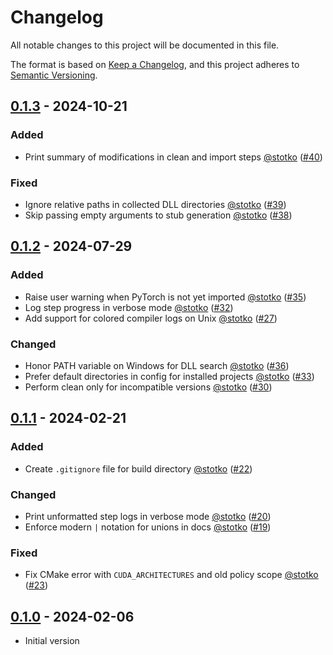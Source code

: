 # Changelog

All notable changes to this project will be documented in this file.

The format is based on [Keep a Changelog](https://keepachangelog.com/en/1.1.0/),
and this project adheres to [Semantic Versioning](https://semver.org/spec/v2.0.0.html).


## [0.1.3] - 2024-10-21

### Added

- Print summary of modifications in clean and import steps [@stotko](https://github.com/stotko) ([\#40](https://github.com/vc-bonn/charonload/pull/40))

### Fixed

- Ignore relative paths in collected DLL directories [@stotko](https://github.com/stotko) ([\#39](https://github.com/vc-bonn/charonload/pull/39))
- Skip passing empty arguments to stub generation [@stotko](https://github.com/stotko) ([\#38](https://github.com/vc-bonn/charonload/pull/38))


## [0.1.2] - 2024-07-29

### Added

- Raise user warning when PyTorch is not yet imported [@stotko](https://github.com/stotko) ([\#35](https://github.com/vc-bonn/charonload/pull/35))
- Log step progress in verbose mode [@stotko](https://github.com/stotko) ([\#32](https://github.com/vc-bonn/charonload/pull/32))
- Add support for colored compiler logs on Unix [@stotko](https://github.com/stotko) ([\#27](https://github.com/vc-bonn/charonload/pull/27))

### Changed

- Honor PATH variable on Windows for DLL search [@stotko](https://github.com/stotko) ([\#36](https://github.com/vc-bonn/charonload/pull/36))
- Prefer default directories in config for installed projects [@stotko](https://github.com/stotko) ([\#33](https://github.com/vc-bonn/charonload/pull/33))
- Perform clean only for incompatible versions [@stotko](https://github.com/stotko) ([\#30](https://github.com/vc-bonn/charonload/pull/30))


## [0.1.1] - 2024-02-21

### Added

- Create `.gitignore` file for build directory [@stotko](https://github.com/stotko) ([\#22](https://github.com/vc-bonn/charonload/pull/22))

### Changed

- Print unformatted step logs in verbose mode [@stotko](https://github.com/stotko) ([\#20](https://github.com/vc-bonn/charonload/pull/20))
- Enforce modern `|` notation for unions in docs [@stotko](https://github.com/stotko) ([\#19](https://github.com/vc-bonn/charonload/pull/19))

### Fixed

- Fix CMake error with `CUDA_ARCHITECTURES` and old policy scope [@stotko](https://github.com/stotko) ([\#23](https://github.com/vc-bonn/charonload/pull/23))


## [0.1.0] - 2024-02-06

- Initial version

[0.1.3]: https://github.com/vc-bonn/charonload/compare/v0.1.2...v0.1.3
[0.1.2]: https://github.com/vc-bonn/charonload/compare/v0.1.1...v0.1.2
[0.1.1]: https://github.com/vc-bonn/charonload/compare/v0.1.0...v0.1.1
[0.1.0]: https://github.com/vc-bonn/charonload/releases/tag/v0.1.0
